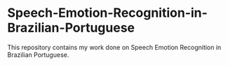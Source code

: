 # Speech-Emotion-Recognition-in-Brazilian-Portuguese
This repository contains my work done on Speech Emotion Recognition in Brazilian Portuguese.
